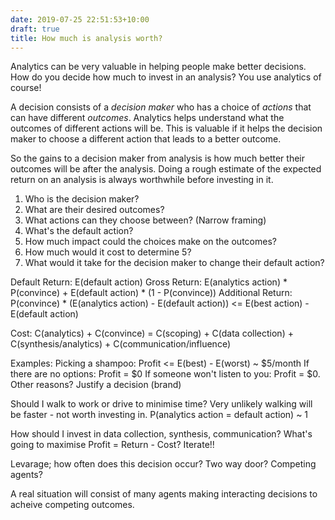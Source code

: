 ```yaml
---
date: 2019-07-25 22:51:53+10:00
draft: true
title: How much is analysis worth?
---
```


Analytics can be very valuable in helping people make better decisions.
How do you decide how much to invest in an analysis?
You use analytics of course!

A decision consists of a *decision maker* who has a choice of *actions* that can have different *outcomes*.
Analytics helps understand what the outcomes of different actions will be.
This is valuable if it helps the decision maker to choose a different action that leads to a better outcome.

So the gains to a decision maker from analysis is how much better their outcomes will be after the analysis.
Doing a rough estimate of the expected return on an analysis is always worthwhile before investing in it.

1. Who is the decision maker?
2. What are their desired outcomes?
3. What actions can they choose between? (Narrow framing)
4. What's the default action?
5. How much impact could the choices make on the outcomes?
6. How much would it cost to determine 5?
7. What would it take for the decision maker to change their default action?

Default Return: E(default action)
Gross Return: E(analytics action) * P(convince) + E(default action) * (1 - P(convince))
Additional Return: P(convince) * (E(analytics action) - E(default action)) <= E(best action) - E(default action)

Cost: C(analytics) + C(convince) = C(scoping) + C(data collection) + C(synthesis/analytics) + C(communication/influence)


Examples:
Picking a shampoo: Profit <= E(best) - E(worst) ~ \$5/month
If there are no options: Profit = \$0
If someone won't listen to you: Profit = \$0. Other reasons? Justify a decision (brand)

Should I walk to work or drive to minimise time? Very unlikely walking will be faster - not worth investing in.
P(analytics action = default action) ~ 1

How should I invest in data collection, synthesis, communication?
What's going to maximise Profit = Return - Cost?
Iterate!!

Levarage; how often does this decision occur? Two way door?
Competing agents?




A real situation will consist of many agents making interacting decisions to acheive competing outcomes.